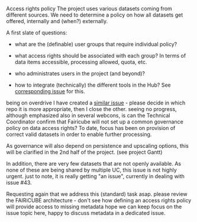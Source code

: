 Access rights policy
The project uses various datasets coming from different sources. We need to determine a policy on how all datasets get offered, internally and (when?) externally.

A first slate of questions:

- what are the (definable) user groups that require individual policy?
- what access rights should be associated with each group? In terms of data items accessible, processing allowed, quota, etc.
- who administrates users in the project (and beyond)?
- how to integrate (technically) the different tools in the Hub? See [corresponding issue](https://github.com/FAIRiCUBE/FAIRiCUBE-Hub-issue-tracker/issues/35) for this.

being on overdrive I have created a [similar issue](https://github.com/FAIRiCUBE/collaboration-platform/issues/1) - please decide in which repo it is more appropriate, then I close the other. seeing no progress, although emphasized also in several webcons, is can the Technical Coordinator confirm that Fairicube will not set up a common governance policy on data access rights?
To date, focus has been on provision of correct valid datasets in order to enable further processing. 
As governance will also depend on persistence and upscaling options, this will be clarified in the 2nd half of the project. (see project Gantt)

In addition, there are very few datasets that are not openly available. As none of these are being shared by multiple UC, this issue is not highly urgent.
just to note, it is really getting "an issue", currently in dealing with issue #43.

Requesting again that we address this (standard) task asap. please review the FAIRiCUBE architecture - don't see how defining an access rights policy will provide access to missing metadata hope we can keep focus on the issue topic here, happy to discuss metadata in a dedicated issue.